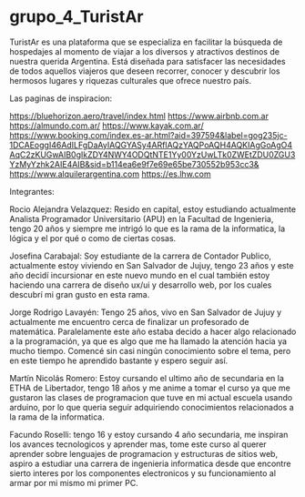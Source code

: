 # grupo_4_TuristAr
TuristAr es una plataforma que se especializa en facilitar la búsqueda de hospedajes al momento de viajar a los diversos y atractivos destinos de nuestra querida Argentina. Está diseñada para satisfacer las necesidades de todos aquellos viajeros que deseen recorrer, conocer y descubrir los hermosos lugares y riquezas culturales que ofrece nuestro país.

Las paginas de inspiracion:

https://bluehorizon.aero/travel/index.html
https://www.airbnb.com.ar
https://almundo.com.ar/
https://www.kayak.com.ar/
https://www.booking.com/index.es-ar.html?aid=397594&label=gog235jc-1DCAEoggI46AdILFgDaAyIAQGYASy4ARfIAQzYAQPoAQH4AQKIAgGoAgO4AqC2zKUGwAIB0gIkZDY4NWY4ODQtNTE1Yy00YzUwLTk0ZWEtZDU0ZGU3YzMyYzhk2AIE4AIB&sid=b114ea6e9f7e69e65be730552b953cc3&
https://www.alquilerargentina.com
https://es.lhw.com

Integrantes:

Rocio Alejandra Velazquez: Resido en capital, estoy estudiando actualmente Analista Programador Universitario (APU) en la Facultad de Ingenieria, tengo 20 años y siempre me intrigó lo que es la rama de la informatica, la lógica y el por qué o como de ciertas cosas.

Josefina Carabajal: Soy estudiante de la carrera de Contador Publico, actualmente estoy viviendo en San Salvador de Jujuy, tengo 23 años y este año decidí incursionar en este nuevo mundo en el cual también estoy haciendo una carrera de diseño ux/ui y desarrollo web, por los cuales descubrí mi gran gusto en esta rama. 

Jorge Rodrigo Lavayén: Tengo 25 años, vivo en San Salvador de Jujuy y actualmente me encuentro cerca de finalizar un profesorado de matemática. Paralelamente este año estaba decido a hacer algo relacionado a la programación, ya que es algo que me ha llamado la atención hacia ya mucho tiempo. Comencé sin casi ningún conocimiento sobre el tema, pero en este tiempo he aprendido bastante y espero seguir así.

Martín Nicolás Romero: Estoy cursando el ultimo año de secundaria en la ETHA de Libertador, tengo 18 años y me anime a tomar el curso ya que me gustaron las clases de programacion que tuve en mi actual escuela usando arduino, por lo que queria seguir adquiriendo conocimientos relacionados a la rama de la informatica. 

Facundo Roselli: tengo 16 y estoy cursando 4 año secundaria, me inspiran los avances tecnologicos y aprender mas, tome este curso al querer aprender sobre lenguajes de programacion y estructuras de sitios web, aspiro a estudiar una carrera de ingenieria informatica desde que encontre sierto interes por los componentes electronicos y su funcionamiento al armar por mi mismo mi primer PC.
